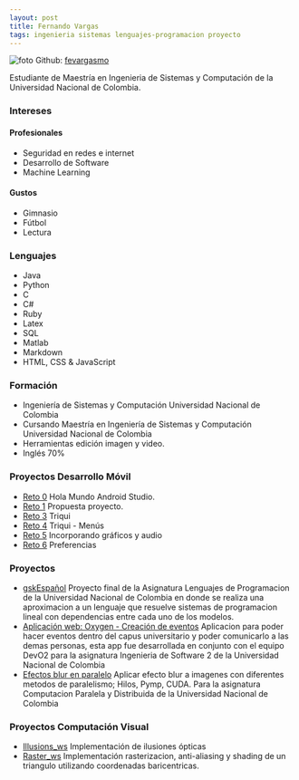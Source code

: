 ```yaml
---
layout: post
title: Fernando Vargas
tags: ingenieria sistemas lenguajes-programacion proyecto
---
```

![foto](https://avatars1.githubusercontent.com/u/23062978?s=460&v=4)
Github: [fevargasmo](https://github.com/fevargasmo)    

Estudiante de Maestría en Ingenieria de Sistemas y Computación de la Universidad Nacional de Colombia.

### Intereses
#### Profesionales
* Seguridad en redes e internet
* Desarrollo de Software
* Machine Learning
#### Gustos
* Gimnasio
* Fútbol
* Lectura

### Lenguajes
* Java
* Python
* C
* C#
* Ruby
* Latex
* SQL
* Matlab
* Markdown
* HTML, CSS & JavaScript

### Formación
* Ingeniería de Sistemas y Computación Universidad Nacional de Colombia
* Cursando Maestría en Ingeniería de Sistemas y Computación Universidad Nacional de Colombia
* Herramientas edición imagen y video.
* Inglés 70%

### Proyectos Desarrollo Móvil
* [Reto 0](https://github.com/fevargasmo/movilesunal/tree/master/Reto0)
Hola Mundo Android Studio.
* [Reto 1](https://drive.google.com/open?id=1qFm8-YIMRMgL3ETnh_6zAa-ux_ieGyKR)
Propuesta proyecto.
* [Reto 3](https://github.com/fevargasmo/movilesunal/tree/master/Reto3)
Triqui
* [Reto 4](https://github.com/fevargasmo/movilesunal/tree/master/Reto4)
Triqui - Menús
* [Reto 5](https://github.com/fevargasmo/movilesunal/tree/master/Reto5)
Incorporando gráficos y audio 
* [Reto 6](https://github.com/fevargasmo/movilesunal/tree/master/Reto6)
Preferencias 

### Proyectos
* [gskEspañol](https://github.com/oeroaq/gskEspanol)
Proyecto final de la Asignatura Lenguajes de Programacion de la Universidad Nacional de Colombia en donde se realiza una aproximacion a un lenguaje que resuelve sistemas de programacion lineal con dependencias entre cada uno de los modelos.
* [Aplicación web: Oxygen - Creación de eventos](https://github.com/Dev02Unal/Oxygen)
Aplicacion para poder hacer eventos dentro del capus universitario y poder comunicarlo a las demas personas, esta app fue desarrollada en conjunto con el equipo DevO2 para la asignatura Ingenieria de Software 2 de la Universidad Nacional de Colombia
* [Efectos blur en paralelo](https://github.com/fevargasmo/Efecto-blur-con-diferentes-metodos-de-paralelismo)
Aplicar efecto blur a imagenes con diferentes metodos de paralelismo; Hilos, Pymp, CUDA. Para la asignatura Computacion Paralela y Distribuida de la Universidad Nacional de Colombia

### Proyectos Computación Visual
* [Illusions_ws](https://github.com/fevargasmo/Illusions_ws) Implementación de ilusiones ópticas
* [Raster_ws](https://github.com/fevargasmo/Raster_ws) Implementación rasterizacion, anti-aliasing y shading de un triangulo utilizando coordenadas baricentricas.


